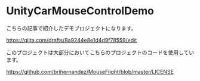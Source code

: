 # UnityCarMouseControlDemo

こちらの記事で紹介したデモプロジェクトになります。

https://qiita.com/drafts/8a9244e8e1d4d9f78559/edit

このプロジェクトは大部分においてこちらのプロジェクトのコードを使用しています。

https://github.com/brihernandez/MouseFlight/blob/master/LICENSE
